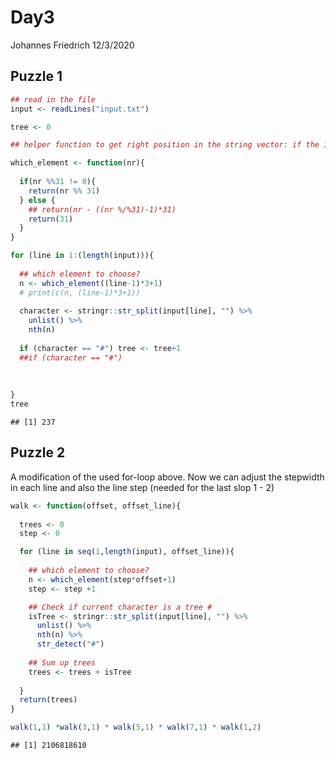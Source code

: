 Day3
================
Johannes Friedrich
12/3/2020

## Puzzle 1

``` r
## read in the file
input <- readLines("input.txt")
```

``` r
tree <- 0

## helper function to get right position in the string vector: if the input nr can be divided by 31 (the length of each line) with a rest, then just return the mod value. If it is exactly a multiple of 31, then return

which_element <- function(nr){
    
  if(nr %%31 != 0){
    return(nr %% 31)
  } else {
    ## return(nr - ((nr %/%31)-1)*31)
    return(31)
  }
}

for (line in 1:(length(input))){
  
  ## which element to choose?
  n <- which_element((line-1)*3+1)
  # print(c(n, (line-1)*3+1))
  
  character <- stringr::str_split(input[line], "") %>% 
    unlist() %>%
    nth(n) 
  
  if (character == "#") tree <- tree+1
  ##if (character == "#")
  
  
    
}
tree
```

    ## [1] 237

## Puzzle 2

A modification of the used for-loop above. Now we can adjust the
stepwidth in each line and also the line step (needed for the last slop
1 - 2)

``` r
walk <- function(offset, offset_line){
  
  trees <- 0
  step <- 0

  for (line in seq(1,length(input), offset_line)){
  
    ## which element to choose?
    n <- which_element(step*offset+1)
    step <- step +1

    ## Check if current character is a tree #
    isTree <- stringr::str_split(input[line], "") %>% 
      unlist() %>%
      nth(n) %>% 
      str_detect("#")
    
    ## Sum up trees
    trees <- trees + isTree
    
  }
  return(trees)
}
```

``` r
walk(1,1) *walk(3,1) * walk(5,1) * walk(7,1) * walk(1,2)
```

    ## [1] 2106818610

